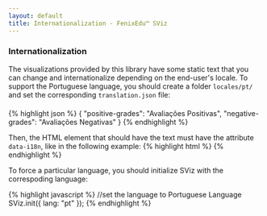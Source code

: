 ```yaml
---
layout: default
title: Internationalization - FenixEdu™ SViz
---
```


<h3>Internationalization</h3>
<p class="help-block" style="margin-bottom: 20px">
The visualizations provided by this library have some static text that you can change and internationalize depending on the end-user's locale.
To support the Portuguese language, you should create a folder <code>locales/pt/</code> and set the corresponding <code>translation.json</code> file:
</p>

{% highlight json %}
{
	"positive-grades": "Avaliações Positivas",
	"negative-grades": "Avaliações Negativas"
}
{% endhighlight %}

Then, the HTML element that should have the text must have the attribute <code>data-i18n</code>, like in the following example:
{% highlight html %}
<span data-i18n="positive-grades"></span>
{% endhighlight %}

To force a particular language, you should initialize SViz with the correspoding language:

{% highlight javascript %}
//set the language to Portuguese Language
SViz.init({ lang: "pt" });
{% endhighlight %}